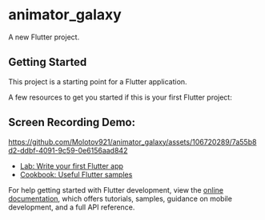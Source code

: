 # animator_galaxy

A new Flutter project.

## Getting Started

This project is a starting point for a Flutter application.

A few resources to get you started if this is your first Flutter project:
## Screen Recording Demo: 

https://github.com/Molotov921/animator_galaxy/assets/106720289/7a55b8d2-ddbf-4091-9c59-0e6156aad842

- [Lab: Write your first Flutter app](https://docs.flutter.dev/get-started/codelab)
- [Cookbook: Useful Flutter samples](https://docs.flutter.dev/cookbook)

For help getting started with Flutter development, view the
[online documentation](https://docs.flutter.dev/), which offers tutorials,
samples, guidance on mobile development, and a full API reference.
